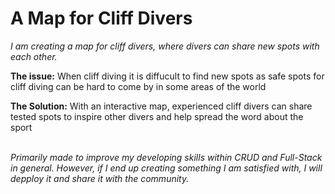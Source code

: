 # A Map for Cliff Divers
<p><i>I am creating a map for cliff divers, where divers can share new spots with each other.</I><p>
<p><b>The issue:</b> When cliff diving it is diffucult to find new spots as safe spots for cliff diving can be hard to come by in some areas of the world<p>
<p><b>The Solution:</b> With an interactive map, experienced cliff divers can share tested spots to inspire other divers and help spread the word about the sport<p>
<br>
<i>Primarily made to improve my developing skills within CRUD and Full-Stack in general. However, if I end up creating something I am satisfied with, I will depploy it and share it with the community.</i>
